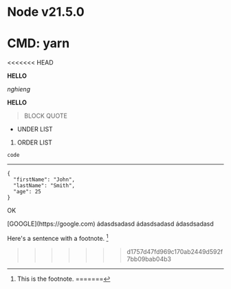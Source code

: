 # Node v21.5.0

# CMD: yarn
<<<<<<< HEAD

**HELLO**

_nghieng_

**HELLO**

> BLOCK QUOTE

<ul>
    <li>UNDER LIST</li>
</ul>

<ol>
    <li>ORDER LIST</li>
</ol>

`code`

---

```
{
  "firstName": "John",
  "lastName": "Smith",
  "age": 25
}
```

<p>OK</p> <a>[GOOGLE](https://google.com)</a>

<tabel>
 <td>ádasdsadasd</td>
 <td>ádasdsadasd</td>
 <td>ádasdsadasd</td>
</table>

Here's a sentence with a footnote. [^1]

[^1]: This is the footnote.
=======
>>>>>>> d1757d47fd969c170ab2449d592f7bb09bab04b3
